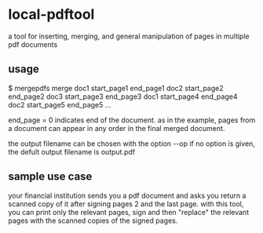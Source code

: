 # local-pdftool
a tool for inserting, merging, and general manipulation of pages in multiple pdf documents

usage
-----
$ mergepdfs merge doc1 start_page1 end_page1 doc2 start_page2 end_page2 doc3 start_page3 end_page3 doc1 start_page4 end_page4 doc2 start_page5 end_page5 ...

end_page = 0 indicates end of the document.
as in the example, pages from a document can appear in any order in the final merged document.

the output filename can be chosen with the option --op
if no option is given, the defult output filename is output.pdf

sample use case
---------------
your financial institution sends you a pdf document and asks you return a scanned copy of it after signing pages 2 and the last page. with this tool, you can print only the relevant pages, sign and then "replace" the relevant pages with the scanned copies of the signed pages.